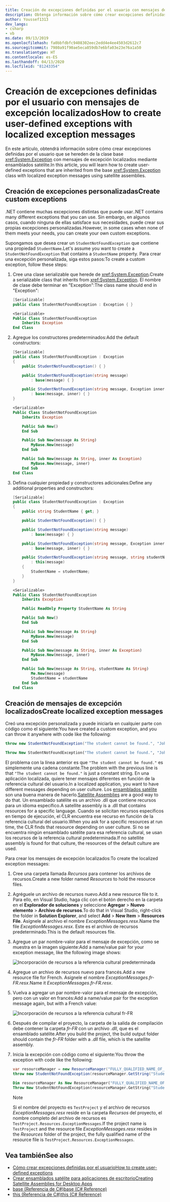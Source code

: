 ```yaml
---
title: Creación de excepciones definidas por el usuario con mensajes de excepción localizados
description: Obtenga información sobre cómo crear excepciones definidas por el usuario con mensajes de excepción localizados.
author: Youssef1313
dev_langs:
- csharp
- vb
ms.date: 09/13/2019
ms.openlocfilehash: fa0bbfdbfc9408302eec2edd4e4ee4503d2612c7
ms.sourcegitcommit: 7980a91f90ae5eca859db7e6bfa03e23e76a1a50
ms.translationtype: HT
ms.contentlocale: es-ES
ms.lasthandoff: 04/13/2020
ms.locfileid: "81243354"
---
```

# <a name="how-to-create-user-defined-exceptions-with-localized-exception-messages"></a><span data-ttu-id="619f4-103">Creación de excepciones definidas por el usuario con mensajes de excepción localizados</span><span class="sxs-lookup"><span data-stu-id="619f4-103">How to create user-defined exceptions with localized exception messages</span></span>

<span data-ttu-id="619f4-104">En este artículo, obtendrá información sobre cómo crear excepciones definidas por el usuario que se hereden de la clase base <xref:System.Exception> con mensajes de excepción localizados mediante ensamblados satélite.</span><span class="sxs-lookup"><span data-stu-id="619f4-104">In this article, you will learn how to create user-defined exceptions that are inherited from the base <xref:System.Exception> class with localized exception messages using satellite assemblies.</span></span>

## <a name="create-custom-exceptions"></a><span data-ttu-id="619f4-105">Creación de excepciones personalizadas</span><span class="sxs-lookup"><span data-stu-id="619f4-105">Create custom exceptions</span></span>

<span data-ttu-id="619f4-106">.NET contiene muchas excepciones distintas que puede usar.</span><span class="sxs-lookup"><span data-stu-id="619f4-106">.NET contains many different exceptions that you can use.</span></span> <span data-ttu-id="619f4-107">Sin embargo, en algunos casos, cuando ninguna de ellas satisface sus necesidades, puede crear sus propias excepciones personalizadas.</span><span class="sxs-lookup"><span data-stu-id="619f4-107">However, in some cases when none of them meets your needs, you can create your own custom exceptions.</span></span>

<span data-ttu-id="619f4-108">Supongamos que desea crear un `StudentNotFoundException` que contiene una propiedad `StudentName`.</span><span class="sxs-lookup"><span data-stu-id="619f4-108">Let's assume you want to create a `StudentNotFoundException` that contains a `StudentName` property.</span></span>
<span data-ttu-id="619f4-109">Para crear una excepción personalizada, siga estos pasos:</span><span class="sxs-lookup"><span data-stu-id="619f4-109">To create a custom exception, follow these steps:</span></span>

1. <span data-ttu-id="619f4-110">Cree una clase serializable que herede de <xref:System.Exception>.</span><span class="sxs-lookup"><span data-stu-id="619f4-110">Create a serializable class that inherits from <xref:System.Exception>.</span></span> <span data-ttu-id="619f4-111">El nombre de clase debe terminar en "Exception":</span><span class="sxs-lookup"><span data-stu-id="619f4-111">The class name should end in "Exception":</span></span>

    ```csharp
    [Serializable]
    public class StudentNotFoundException : Exception { }
    ```

    ```vb
    <Serializable>
    Public Class StudentNotFoundException
        Inherits Exception
    End Class
    ```

1. <span data-ttu-id="619f4-112">Agregue los constructores predeterminados:</span><span class="sxs-lookup"><span data-stu-id="619f4-112">Add the default constructors:</span></span>

    ```csharp
    [Serializable]
    public class StudentNotFoundException : Exception
    {
        public StudentNotFoundException() { }

        public StudentNotFoundException(string message)
            : base(message) { }

        public StudentNotFoundException(string message, Exception inner)
            : base(message, inner) { }
    }
    ```

    ```vb
    <Serializable>
    Public Class StudentNotFoundException
        Inherits Exception

        Public Sub New()
        End Sub

        Public Sub New(message As String)
            MyBase.New(message)
        End Sub

        Public Sub New(message As String, inner As Exception)
            MyBase.New(message, inner)
        End Sub
    End Class
    ```

1. <span data-ttu-id="619f4-113">Defina cualquier propiedad y constructores adicionales:</span><span class="sxs-lookup"><span data-stu-id="619f4-113">Define any additional properties and constructors:</span></span>

    ```csharp
    [Serializable]
    public class StudentNotFoundException : Exception
    {
        public string StudentName { get; }

        public StudentNotFoundException() { }

        public StudentNotFoundException(string message)
            : base(message) { }

        public StudentNotFoundException(string message, Exception inner)
            : base(message, inner) { }

        public StudentNotFoundException(string message, string studentName)
            : this(message)
        {
            StudentName = studentName;
        }
    }
    ```

    ```vb
    <Serializable>
    Public Class StudentNotFoundException
        Inherits Exception

        Public ReadOnly Property StudentName As String

        Public Sub New()
        End Sub

        Public Sub New(message As String)
            MyBase.New(message)
        End Sub

        Public Sub New(message As String, inner As Exception)
            MyBase.New(message, inner)
        End Sub

        Public Sub New(message As String, studentName As String)
            Me.New(message)
            StudentName = studentName
        End Sub
    End Class
    ```

## <a name="create-localized-exception-messages"></a><span data-ttu-id="619f4-114">Creación de mensajes de excepción localizados</span><span class="sxs-lookup"><span data-stu-id="619f4-114">Create localized exception messages</span></span>

<span data-ttu-id="619f4-115">Creó una excepción personalizada y puede iniciarla en cualquier parte con código como el siguiente:</span><span class="sxs-lookup"><span data-stu-id="619f4-115">You have created a custom exception, and you can throw it anywhere with code like the following:</span></span>

```csharp
throw new StudentNotFoundException("The student cannot be found.", "John");
```

```vb
Throw New StudentNotFoundException("The student cannot be found.", "John")
```

<span data-ttu-id="619f4-116">El problema con la línea anterior es que `"The student cannot be found."` es simplemente una cadena constante.</span><span class="sxs-lookup"><span data-stu-id="619f4-116">The problem with the previous line is that `"The student cannot be found."` is just a constant string.</span></span> <span data-ttu-id="619f4-117">En una aplicación localizada, quiere tener mensajes diferentes en función de la referencia cultural del usuario.</span><span class="sxs-lookup"><span data-stu-id="619f4-117">In a localized application, you want to have different messages depending on user culture.</span></span>
<span data-ttu-id="619f4-118">Los [ensamblados satélite](../../framework/resources/creating-satellite-assemblies-for-desktop-apps.md) son una buena manera de hacerlo.</span><span class="sxs-lookup"><span data-stu-id="619f4-118">[Satellite Assemblies](../../framework/resources/creating-satellite-assemblies-for-desktop-apps.md) are a good way to do that.</span></span> <span data-ttu-id="619f4-119">Un ensamblado satélite es un archivo .dll que contiene recursos para un idioma específico.</span><span class="sxs-lookup"><span data-stu-id="619f4-119">A satellite assembly is a .dll that contains resources for a specific language.</span></span> <span data-ttu-id="619f4-120">Cuando se solicitan recursos específicos en tiempo de ejecución, el CLR encuentra ese recurso en función de la referencia cultural del usuario.</span><span class="sxs-lookup"><span data-stu-id="619f4-120">When you ask for a specific resources at run time, the CLR finds that resource depending on user culture.</span></span> <span data-ttu-id="619f4-121">Si no se encuentra ningún ensamblado satélite para esa referencia cultural, se usan los recursos de la referencia cultural predeterminada.</span><span class="sxs-lookup"><span data-stu-id="619f4-121">If no satellite assembly is found for that culture, the resources of the default culture are used.</span></span>

<span data-ttu-id="619f4-122">Para crear los mensajes de excepción localizados:</span><span class="sxs-lookup"><span data-stu-id="619f4-122">To create the localized exception messages:</span></span>

1. <span data-ttu-id="619f4-123">Cree una carpeta llamada *Recursos* para contener los archivos de recursos.</span><span class="sxs-lookup"><span data-stu-id="619f4-123">Create a new folder named *Resources* to hold the resource files.</span></span>
1. <span data-ttu-id="619f4-124">Agréguele un archivo de recursos nuevo.</span><span class="sxs-lookup"><span data-stu-id="619f4-124">Add a new resource file to it.</span></span> <span data-ttu-id="619f4-125">Para ello, en Visual Studio, haga clic con el botón derecho en la carpeta en el **Explorador de soluciones** y seleccione **Agregar** > **Nuevo elemento** > **Archivo de recursos**.</span><span class="sxs-lookup"><span data-stu-id="619f4-125">To do that in Visual Studio, right-click the folder in **Solution Explorer**, and select **Add** > **New Item** > **Resources File**.</span></span> <span data-ttu-id="619f4-126">Asígnele al archivo el nombre *ExceptionMessages.resx*.</span><span class="sxs-lookup"><span data-stu-id="619f4-126">Name the file *ExceptionMessages.resx*.</span></span> <span data-ttu-id="619f4-127">Este es el archivo de recursos predeterminado.</span><span class="sxs-lookup"><span data-stu-id="619f4-127">This is the default resources file.</span></span>
1. <span data-ttu-id="619f4-128">Agregue un par nombre-valor para el mensaje de excepción, como se muestra en la imagen siguiente:</span><span class="sxs-lookup"><span data-stu-id="619f4-128">Add a name/value pair for your exception message, like the following image shows:</span></span>

   ![Incorporación de recursos a la referencia cultural predeterminada](media/add-resources-to-default-culture.jpg)

1. <span data-ttu-id="619f4-130">Agregue un archivo de recursos nuevo para francés.</span><span class="sxs-lookup"><span data-stu-id="619f4-130">Add a new resource file for French.</span></span> <span data-ttu-id="619f4-131">Asígnele el nombre *ExceptionMessages.fr-FR.resx*.</span><span class="sxs-lookup"><span data-stu-id="619f4-131">Name it *ExceptionMessages.fr-FR.resx*.</span></span>
1. <span data-ttu-id="619f4-132">Vuelva a agregar un par nombre-valor para el mensaje de excepción, pero con un valor en francés:</span><span class="sxs-lookup"><span data-stu-id="619f4-132">Add a name/value pair for the exception message again, but with a French value:</span></span>

   ![Incorporación de recursos a la referencia cultural fr-FR](media/add-resources-to-fr-culture.jpg)

1. <span data-ttu-id="619f4-134">Después de compilar el proyecto, la carpeta de la salida de compilación debe contener la carpeta *fr-FR* con un archivo *.dll*, que es el ensamblado satélite.</span><span class="sxs-lookup"><span data-stu-id="619f4-134">After you build the project, the build output folder should contain the *fr-FR* folder with a *.dll* file, which is the satellite assembly.</span></span>
1. <span data-ttu-id="619f4-135">Inicia la excepción con código como el siguiente:</span><span class="sxs-lookup"><span data-stu-id="619f4-135">You throw the exception with code like the following:</span></span>

    ```csharp
    var resourceManager = new ResourceManager("FULLY_QUALIFIED_NAME_OF_RESOURCE_FILE", Assembly.GetExecutingAssembly());
    throw new StudentNotFoundException(resourceManager.GetString("StudentNotFound"), "John");
    ```

    ```vb
    Dim resourceManager As New ResourceManager("FULLY_QUALIFIED_NAME_OF_RESOURCE_FILE", Assembly.GetExecutingAssembly())
    Throw New StudentNotFoundException(resourceManager.GetString("StudentNotFound"), "John")
    ```

    > [!NOTE]
    > <span data-ttu-id="619f4-136">Si el nombre del proyecto es `TestProject` y el archivo de recursos *ExceptionMessages.resx* reside en la carpeta *Recursos* del proyecto, el nombre completo del archivo de recursos es `TestProject.Resources.ExceptionMessages`.</span><span class="sxs-lookup"><span data-stu-id="619f4-136">If the project name is `TestProject` and the resource file *ExceptionMessages.resx* resides in the *Resources* folder of the project, the fully qualified name of the resource file is `TestProject.Resources.ExceptionMessages`.</span></span>

## <a name="see-also"></a><span data-ttu-id="619f4-137">Vea también</span><span class="sxs-lookup"><span data-stu-id="619f4-137">See also</span></span>

- [<span data-ttu-id="619f4-138">Cómo crear excepciones definidas por el usuario</span><span class="sxs-lookup"><span data-stu-id="619f4-138">How to create user-defined exceptions</span></span>](how-to-create-user-defined-exceptions.md)
- [<span data-ttu-id="619f4-139">Crear ensamblados satélite para aplicaciones de escritorio</span><span class="sxs-lookup"><span data-stu-id="619f4-139">Creating Satellite Assemblies for Desktop Apps</span></span>](../../framework/resources/creating-satellite-assemblies-for-desktop-apps.md)
- [<span data-ttu-id="619f4-140">base (Referencia de C#)</span><span class="sxs-lookup"><span data-stu-id="619f4-140">base (C# Reference)</span></span>](../../csharp/language-reference/keywords/base.md)
- [<span data-ttu-id="619f4-141">this (Referencia de C#)</span><span class="sxs-lookup"><span data-stu-id="619f4-141">this (C# Reference)</span></span>](../../csharp/language-reference/keywords/this.md)
